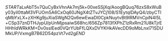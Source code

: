 $START$aLvAbT5v7QuCyBxVhnAk7mj5k+00xeSSjXq/AoogBQuq76zxS8xWuBy03yil0ttaM3VFUOm5A6CxOq60JNgX4tZTvJYCj108/S1EytqlDAyQ4/zbyCTIqMbYxLX+zXHKg9juXiaSWgN2Qx6ewEwaDl0CpkNuytvBt9IRMVnCpiN4I5L+CSp37znDTHJypU/pUnMjpsaiwS68hc/656Zp7813fXPhZ1zRxRm21U8kTjrEHHhIdWRkKM+Dv0ssIEed0VQrYUbFfLQXxDVYKHkAVecDD9oMbLnxl71SDUMkUP/VxmgB7B62D54pzVt7vd2g$END$